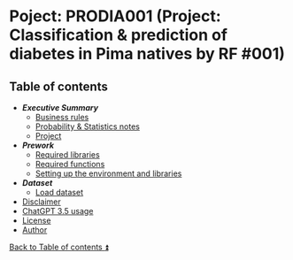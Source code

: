 # Poject: PRODIA001 (Project: Classification & prediction of diabetes in Pima natives by RF #001)

<!-- TOC -->
## Table of contents

<a id="table-of-contents"></a>

- **_Executive Summary_**
  - [Business rules](docs/executive_summary_business_rules.md)
  - [Probability & Statistics notes](docs/probability_and_statistics_notes.md#)
  - [Project](docs/executive_summary_project.md)
- **_Prework_**
  - [Required libraries](PRODIA001/PRODIA001_libr.ipynb)
  - [Required functions](PRODIA001/PRODIA001_func.ipynb)
  - [Setting up the environment and libraries](PRODIA001/PRODIA001_envi.ipynb)
- **_Dataset_**
  - [Load dataset](PRODIA001/PRODIA001_load.ipynb)
- [Disclaimer](DISCLAIMER.md)
- [ChatGPT 3.5 usage](CHATGPT_USAGE.md)
- [License](LICENSE.md)
- [Author](AUTHOR.md)
<!-- /TOC --> 

[Back to Table of contents :arrow_double_up:](#table-of-contents)